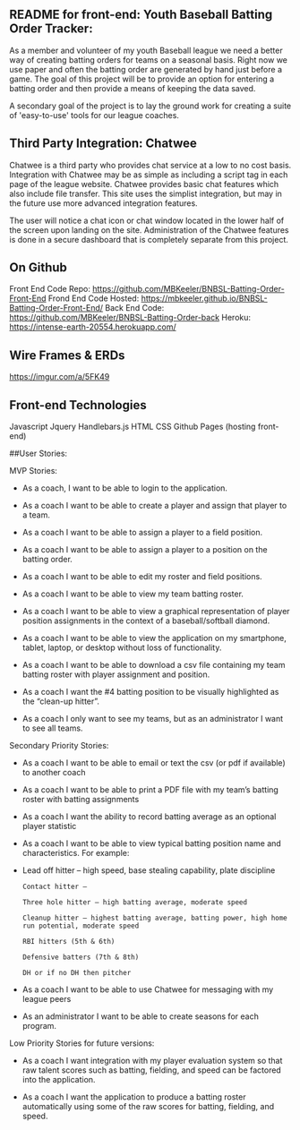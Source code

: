 ## README for front-end: Youth Baseball Batting Order Tracker:

As a member and volunteer of my youth Baseball league we need a better way of
creating batting orders for teams on a seasonal basis.  Right now we use
paper and often the batting order are generated by hand just before a game.
The goal of this project will be to provide an option for entering a batting order
and then provide a means of keeping the data saved.

A secondary goal of the project is to lay the ground work for creating a suite
of 'easy-to-use' tools for our league coaches.

## Third Party Integration: Chatwee
Chatwee is a third party who provides chat service at a low to no cost basis.
Integration with Chatwee may be as simple as including a script tag in each
page of the league website.  Chatwee provides basic chat features which also
include file transfer.  This site uses the simplist integration, but may in the
future use more advanced integration features.

The user will notice a chat icon or chat window located in the lower half of the
screen upon landing on the site. Administration of the Chatwee features is done
in a secure dashboard that is completely separate from this project.

## On Github
Front End Code Repo: https://github.com/MBKeeler/BNBSL-Batting-Order-Front-End
Frond End Code Hosted: https://mbkeeler.github.io/BNBSL-Batting-Order-Front-End/
Back End Code: https://github.com/MBKeeler/BNBSL-Batting-Order-back
Heroku: https://intense-earth-20554.herokuapp.com/

## Wire Frames & ERDs
https://imgur.com/a/5FK49

## Front-end Technologies
Javascript
Jquery Handlebars.js
HTML
CSS
Github Pages (hosting front-end)

##User Stories:

MVP Stories:

- As a coach, I want to be able to login to the application.

- As a coach I want to be able to create a player and assign that player to a team.

- As a coach I want to be able to assign a player to a field position.

- As a coach I want to be able to assign a player to a position on the batting order.

- As a coach I want to be able to edit my roster and field positions.

- As a coach I want to be able to view my team batting roster.

- As a coach I want to be able to view a graphical representation of player position assignments in the context of a baseball/softball diamond.

- As a coach I want to be able to view the application on my smartphone, tablet, laptop, or desktop without loss of functionality.

- As a coach I want to be able to download a csv file containing my team batting roster with player assignment and position.

- As a coach I want the #4 batting position to be visually highlighted as the “clean-up hitter”.

- As a coach I only want to see my teams, but as an administrator I want to see all teams.


Secondary Priority Stories:

- As a coach I want to be able to email or text the csv (or pdf if available) to another coach

- As a coach I want to be able to print a PDF file with my team’s batting roster with batting assignments

- As a coach I want the ability to record batting average as an optional player statistic

- As a coach I want to be able to view typical batting position name and characteristics. For example:

- Lead off hitter – high speed, base stealing capability, plate discipline

      Contact hitter –

      Three hole hitter – high batting average, moderate speed

      Cleanup hitter – highest batting average, batting power, high home run potential, moderate speed

      RBI hitters (5th & 6th)

      Defensive batters (7th & 8th)

      DH or if no DH then pitcher

- As a coach I want to be able to use Chatwee for messaging with my league peers

- As an administrator I want to be able to create seasons for each program.


Low Priority Stories for future versions:

- As a coach I want integration with my player evaluation system so that raw talent scores such as batting, fielding, and speed can be factored into the application.

- As a coach I want the application to produce a batting roster automatically using some of the raw scores for batting, fielding, and speed.
